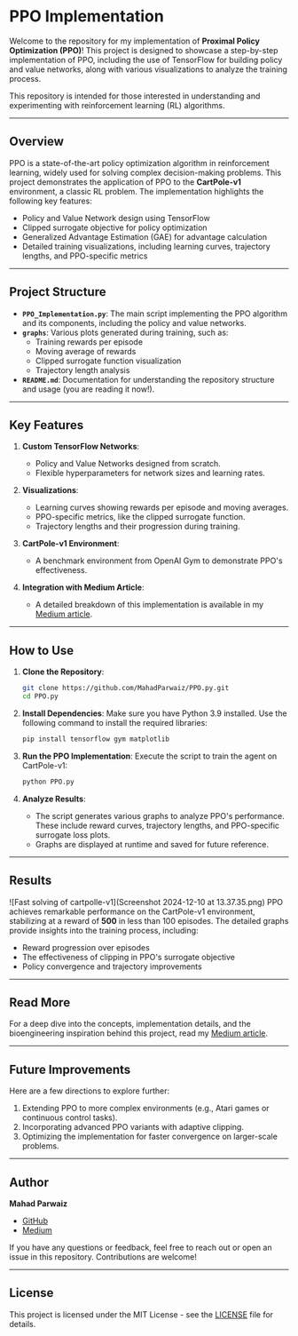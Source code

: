 
# PPO Implementation

Welcome to the repository for my implementation of **Proximal Policy Optimization (PPO)**! This project is designed to showcase a step-by-step implementation of PPO, including the use of TensorFlow for building policy and value networks, along with various visualizations to analyze the training process. 

This repository is intended for those interested in understanding and experimenting with reinforcement learning (RL) algorithms.

---

## **Overview**

PPO is a state-of-the-art policy optimization algorithm in reinforcement learning, widely used for solving complex decision-making problems. This project demonstrates the application of PPO to the **CartPole-v1** environment, a classic RL problem. The implementation highlights the following key features:
- Policy and Value Network design using TensorFlow
- Clipped surrogate objective for policy optimization
- Generalized Advantage Estimation (GAE) for advantage calculation
- Detailed training visualizations, including learning curves, trajectory lengths, and PPO-specific metrics

---

## **Project Structure**

- **`PPO_Implementation.py`**: The main script implementing the PPO algorithm and its components, including the policy and value networks.
- **`graphs`**: Various plots generated during training, such as:
  - Training rewards per episode
  - Moving average of rewards
  - Clipped surrogate function visualization
  - Trajectory length analysis
- **`README.md`**: Documentation for understanding the repository structure and usage (you are reading it now!).

---

## **Key Features**
1. **Custom TensorFlow Networks**:
   - Policy and Value Networks designed from scratch.
   - Flexible hyperparameters for network sizes and learning rates.

2. **Visualizations**:
   - Learning curves showing rewards per episode and moving averages.
   - PPO-specific metrics, like the clipped surrogate function.
   - Trajectory lengths and their progression during training.

3. **CartPole-v1 Environment**:
   - A benchmark environment from OpenAI Gym to demonstrate PPO's effectiveness.

4. **Integration with Medium Article**:
   - A detailed breakdown of this implementation is available in my [Medium article](https://medium.com/@mahad.shaikh_24075/bioengineering-and-ppo-8a90d50c830a).

---

## **How to Use**

1. **Clone the Repository**:
   ```bash
   git clone https://github.com/MahadParwaiz/PPO.py.git
   cd PPO.py
   ```

2. **Install Dependencies**:
   Make sure you have Python 3.9 installed. Use the following command to install the required libraries:
   ```bash
   pip install tensorflow gym matplotlib
   ```

3. **Run the PPO Implementation**:
   Execute the script to train the agent on CartPole-v1:
   ```bash
   python PPO.py
   ```

4. **Analyze Results**:
   - The script generates various graphs to analyze PPO's performance. These include reward curves, trajectory lengths, and PPO-specific surrogate loss plots.
   - Graphs are displayed at runtime and saved for future reference.

---

## **Results**
![Fast solving of cartpolle-v1](Screenshot 2024-12-10 at 13.37.35.png)
PPO achieves remarkable performance on the CartPole-v1 environment, stabilizing at a reward of **500** in less than 100 episodes. The detailed graphs provide insights into the training process, including:
- Reward progression over episodes
- The effectiveness of clipping in PPO's surrogate objective
- Policy convergence and trajectory improvements

---

## **Read More**

For a deep dive into the concepts, implementation details, and the bioengineering inspiration behind this project, read my [Medium article](https://medium.com/@mahad.shaikh_24075/bioengineering-and-ppo-8a90d50c830a).

---

## **Future Improvements**

Here are a few directions to explore further:
1. Extending PPO to more complex environments (e.g., Atari games or continuous control tasks).
2. Incorporating advanced PPO variants with adaptive clipping.
3. Optimizing the implementation for faster convergence on larger-scale problems.

---

## **Author**

**Mahad Parwaiz**  
- [GitHub](https://github.com/MahadParwaiz)  
- [Medium](https://medium.com/@mahad.shaikh_24075)  

If you have any questions or feedback, feel free to reach out or open an issue in this repository. Contributions are welcome!

---

## **License**

This project is licensed under the MIT License - see the [LICENSE](LICENSE) file for details.
